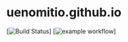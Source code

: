 # uenomitio.github.io

[![Build Status](https://github.com/eueno/uenomitio.github.com/actions/workflows/build/badge.svg)]
[![example workflow](https://github.com/github/docs/actions/workflows/main.yml/badge.svg)]